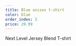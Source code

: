 ```yaml
---
title: Blue unisex t-shirt
color: blue
order_index: 3
price: 29.99
---
```


Next Level Jersey Blend T-shirt
